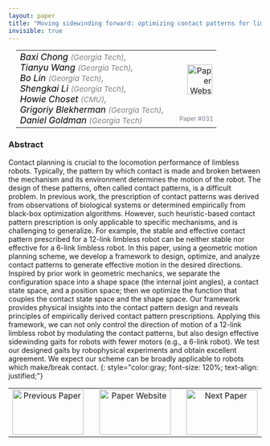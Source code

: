 ```yaml
---
layout: paper
title: "Moving sidewinding forward: optimizing contact patterns for limbless robots via geometric mechanics"
invisible: true
---
```

<table width = "95%" style="padding-left: 15px; margin-left: auto; margin-right: 10px;">
<tr><td style = "vertical-align: top; padding-right: 25px;" rowspan="2">
<span style="color:black; font-size: 110%;"><i>
Baxi Chong <span style="color:gray; font-size: 85%">(Georgia Tech)</span><span style="color:gray; font-size: 100%">,</span><br>  Tianyu Wang <span style="color:gray; font-size: 85%">(Georgia Tech)</span><span style="color:gray; font-size: 100%">,</span><br>  Bo Lin <span style="color:gray; font-size: 85%">(Georgia Tech)</span><span style="color:gray; font-size: 100%">,</span><br>  Shengkai Li <span style="color:gray; font-size: 85%">(Georgia Tech)</span><span style="color:gray; font-size: 100%">,</span><br>  Howie Choset <span style="color:gray; font-size: 85%">(CMU)</span><span style="color:gray; font-size: 100%">,</span><br>  Grigoriy Blekherman <span style="color:gray; font-size: 85%">(Georgia Tech)</span><span style="color:gray; font-size: 100%">,</span><br>  Daniel Goldman <span style="color:gray; font-size: 85%">(Georgia Tech)</span>
</i></span>
</td>
<td style="text-align: right;"><a href="http://www.roboticsproceedings.org/rss17/p031.pdf"><img src="{{ site.baseurl }}/images/paper_link.png" alt="Paper Website" width = "50"  height = "60"/></a><br>     </td>
</tr>
<tr>
<td style="color:#777789; text-align:right; font-size: 75%; margin-right:10px;">Paper&nbsp;#031</td>
</tr>
</table>


### Abstract
Contact planning is crucial to the locomotion performance of limbless robots. Typically, the pattern by which contact is made and broken between the mechanism and its environment determines the motion of the robot. The design of these patterns, often called contact patterns, is a difficult problem. In previous work, the prescription of contact patterns was derived from observations of biological systems or determined empirically from black-box optimization algorithms. However, such heuristic-based contact pattern prescription is only applicable to specific mechanisms, and is challenging to generalize. For example, the stable and effective contact pattern prescribed for a 12-link limbless robot can be neither stable nor effective for a 6-link limbless robot. In this paper, using a geometric motion planning scheme, we develop a framework to design, optimize, and analyze contact patterns to generate effective motion in the desired directions. Inspired by prior work in geometric mechanics, we separate the configuration space into a shape space (the internal joint angles), a contact state space, and a position space; then we optimize the function that couples the contact state space and the shape space. Our framework provides physical insights into the contact pattern design and reveals principles of empirically derived contact pattern prescriptions. Applying this framework, we can not only control the direction of motion of a 12-link limbless robot by modulating the contact patterns, but also design effective sidewinding gaits for robots with fewer motors (e.g., a 6-link robot). We test our designed gaits by robophysical experiments and obtain excellent agreement. We expect our scheme can be broadly applicable to robots which make/break contact.
{: style="color:gray; font-size: 120%; text-align: justified;"}



<table width="100%">
 <tr>
    <td style="width: 30%; text-align: center;"><a href="{{ site.baseurl }}/program/papers/030/">
<img src="{{ site.baseurl }}/images/previous_icon.png"
       alt="Previous Paper" width = "142"  height = "90"/> 
</a> </td>
<td style="text-align: center;"><a href="{{ site.baseurl }}/program/papers">
<img src="{{ site.baseurl }}/images/overview_icon.png"
       alt="Paper Website" width = "142"  height = "90"/> 
</a> </td>
    <td style="width: 30%; text-align: center;"><a href="{{ site.baseurl }}/program/papers/032/">
    <img src="{{ site.baseurl }}/images/next_icon.png"
        alt="Next Paper" width = "142"  height = "90"/>
    </a></td>
</tr>
</table>